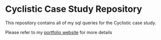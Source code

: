 # Cyclistic Case Study Repository
This repository contains all of my sql queries for the Cyclistic case study.

Please refer to my [portfolio website](https://sites.google.com/view/saheerabanu-paruthikunnan/home) for more details
